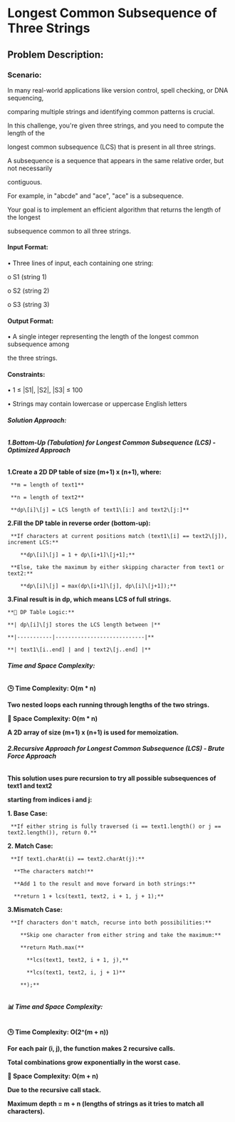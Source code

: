 # Longest Common Subsequence of Three Strings



## Problem Description: 

### Scenario: 

In many real-world applications like version control, spell checking, or DNA sequencing, 

comparing multiple strings and identifying common patterns is crucial. 

In this challenge, you're given three strings, and you need to compute the length of the 

longest common subsequence (LCS) that is present in all three strings. 

A subsequence is a sequence that appears in the same relative order, but not necessarily 

contiguous. 

For example, in "abcde" and "ace", "ace" is a subsequence. 

Your goal is to implement an efficient algorithm that returns the length of the longest 

subsequence common to all three strings. 

#### Input Format: 

• Three lines of input, each containing one string: 

o S1 (string 1) 

o S2 (string 2) 

o S3 (string 3) 

#### Output Format: 

• A single integer representing the length of the longest common subsequence among 

the three strings. 

#### Constraints: 

• 1 ≤ |S1|, |S2|, |S3| ≤ 100 

• Strings may contain lowercase or uppercase English letters 



###### **Solution Approach:**

###### **1.Bottom-Up (Tabulation) for Longest Common Subsequence (LCS) - Optimized Approach**

   **1.Create a 2D DP table of size (m+1) x (n+1), where:**

     **m = length of text1**

     **n = length of text2**

     **dp\[i]\[j] = LCS length of text1\[i:] and text2\[j:]**

   **2.Fill the DP table in reverse order (bottom-up):**

     **If characters at current positions match (text1\[i] == text2\[j]), increment LCS:**

        **dp\[i]\[j] = 1 + dp\[i+1]\[j+1];**

     **Else, take the maximum by either skipping character from text1 or text2:**

        **dp\[i]\[j] = max(dp\[i+1]\[j], dp\[i]\[j+1]);**

  **3.Final result is in dp, which means LCS of full strings.**

    **🧠 DP Table Logic:**

    **| dp\[i]\[j] stores the LCS length between |**

    **|-----------|----------------------------|**

    **| text1\[i..end] | and | text2\[j..end] |**



###### **Time and Space Complexity:**

**🕒 Time Complexity: O(m \* n)**

**Two nested loops each running through lengths of the two strings.**



**💾 Space Complexity: O(m \* n)**

**A 2D array of size (m+1) x (n+1) is used for memoization.**



###### **2.Recursive Approach for Longest Common Subsequence (LCS) - Brute Force Approach**

   **This solution uses pure recursion to try all possible subsequences of text1 and text2**   

   **starting from indices i and j:**

   **1. Base Case:**

     **If either string is fully traversed (i == text1.length() or j == text2.length()), return 0.**

   **2. Match Case:**

     **If text1.charAt(i) == text2.charAt(j):**

      **The characters match!**

      **Add 1 to the result and move forward in both strings:**

      **return 1 + lcs(text1, text2, i + 1, j + 1);**

   **3.Mismatch Case:**

     **If characters don't match, recurse into both possibilities:**

        **Skip one character from either string and take the maximum:**

        **return Math.max(**

          **lcs(text1, text2, i + 1, j),**

          **lcs(text1, text2, i, j + 1)**

        **);**

###### 

###### **📊 Time and Space Complexity:**

**🕒 Time Complexity: O(2^(m + n))**

 **For each pair (i, j), the function makes 2 recursive calls.**

 **Total combinations grow exponentially in the worst case.**



**💾 Space Complexity: O(m + n)**

 **Due to the recursive call stack.**

 **Maximum depth = m + n (lengths of strings as it tries to match all characters).**



